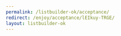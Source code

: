```yaml
---
permalink: /listbuilder-ok/acceptance/
redirect: /enjoy/acceptance/lEIkuy-TRGE/
layout: listbuilder-ok
---
```

